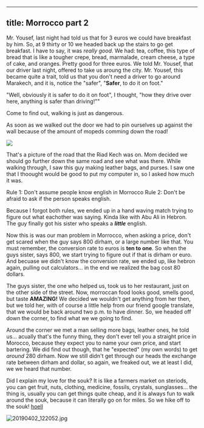 
---
title: Morrocco part 2
---

Mr. Yousef, last night had told us that for 3 euros we could have breakfast by him. So, at 9 thirty or 10 we headed back up the stairs to go get breakfast. I have to say, it was *really good*. We had: tea, coffee, this type of bread that is like a tougher crepe, bread, marmalade, cream cheese, a type of cake, and oranges. Pretty good for three euros. We told Mr. Yousef, that our driver last night, offered to take us aroung the city. Mr. Yousef, this became quite a trait, told us that you don't need a driver to go around Marakech, and it is, notice the "safer", "**Safer**, to do it on foot." 

"Well, obviously it is safer to do it on foot", I thought, "how they drive over here, anything is safer than driving!""

Come to find out, walking is just as dangerous.

As soon as we walked out the door we had to pin ourselves up against the wall because of the amount of mopeds comming down the road! 

![](/post/travel/mroad.JPG/)

That's a picture of the road that the Riad Kech was on. Mom decided we should go further down the same road and see what was there. While walking through, I saw this guy making leather bags, and purses. I saw one that I thoought would be good to put my computer in, so I asked how much it was. 

Rule 1: Don't assume people know english in Morrocco
Rule 2: Don't be afraid to ask if the person speaks english.

Because I forgot both rules, we ended up in a hand waving match trying to figure out what eachother was saying. Kinda like with Abu Ali in Hebron. The guy finally got his sister who speaks a ***little*** english. 

Now this is was our man problem in Morrocco, when asking a price, don't get scared when the guy says 800 dirham, or a large number like that. You must remember, the conversion rate to euros is **ten to one**. So when the guys sister, says 800, we start trying to figure out if that is dirham or euro. And becuase we didn't know the conversion rate, we ended up, like hebron again, pulling out calculators... in the end we realized the bag cost 80 dollars.

The guys sister, the one who helped us, took us to her restaurant, just on the other side of the street. Now, morroccan food looks good, smells good, but taste **AMAZING!** We decided we wouldn't get anything from her then, but we told her, with of course a little help from our friend google translate, that we would be back around two p.m. to have dinner. So, we headed off down the corner, to find what we we going to find.

Around the corner we met a man selling more bags, leather ones, he told us... acually that's the funny thing, they don't ever tell you a straight price in Morocco, because they expect you to name your own price, and start bartering. We did find out though, that he "expected" (my own words) to get *around* 280 dirham. Now we still didn't get through our heads the exchange rate between dirham and dollar, so again, we freaked out, we at least I did, we we heard that number.

Did I explain my love for the souk? It is like a farmers market on steriods, you can get fruit, nuts, clothing, medicine, fossils, crystals, sunglasses... the thing is, usually you can get things quite cheap, and it is always fun to walk around the souk, because it can literally go on for miles. So we hike off to the souk! [hoell](https://google.com)

![20190402_122052.jpg](/content/post/20190402_122052.jpg)

